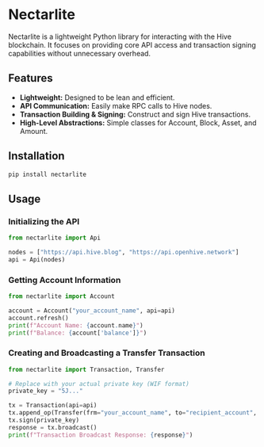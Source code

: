 # Nectarlite

Nectarlite is a lightweight Python library for interacting with the Hive blockchain. It focuses on providing core API access and transaction signing capabilities without unnecessary overhead.

## Features

- **Lightweight:** Designed to be lean and efficient.
- **API Communication:** Easily make RPC calls to Hive nodes.
- **Transaction Building & Signing:** Construct and sign Hive transactions.
- **High-Level Abstractions:** Simple classes for Account, Block, Asset, and Amount.

## Installation

```bash
pip install nectarlite
```

## Usage

### Initializing the API

```python
from nectarlite import Api

nodes = ["https://api.hive.blog", "https://api.openhive.network"]
api = Api(nodes)
```

### Getting Account Information

```python
from nectarlite import Account

account = Account("your_account_name", api=api)
account.refresh()
print(f"Account Name: {account.name}")
print(f"Balance: {account['balance']}")
```

### Creating and Broadcasting a Transfer Transaction

```python
from nectarlite import Transaction, Transfer

# Replace with your actual private key (WIF format)
private_key = "5J..."

tx = Transaction(api=api)
tx.append_op(Transfer(frm="your_account_name", to="recipient_account", amount="1.000", asset="HIVE"))
tx.sign(private_key)
response = tx.broadcast()
print(f"Transaction Broadcast Response: {response}")
```
